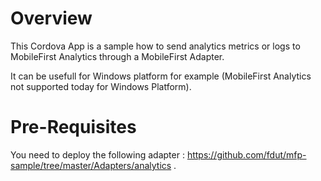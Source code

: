 # Overview

This Cordova App is a sample how to send analytics metrics or logs to MobileFirst Analytics through a MobileFirst Adapter.

It can be usefull for Windows platform for example (MobileFirst Analytics not supported today for Windows Platform).



# Pre-Requisites

You need to deploy the following adapter : https://github.com/fdut/mfp-sample/tree/master/Adapters/analytics .
